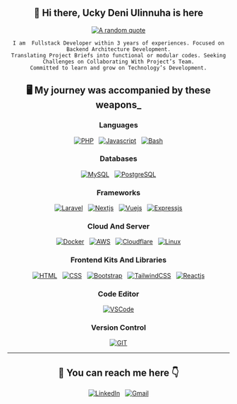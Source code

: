 <section align="center">

## 👋 Hi there, Ucky Deni Ulinnuha is here

[![A random quote](https://quotes-github-readme.vercel.app/api?type=horizontal&quote=%22Je%20Crois%20En%20Moi%22&theme=dracula&author=anonymous)](https://github.com/piyushsuthar/github-readme-quotes)


```
I am  Fullstack Developer within 3 years of experiences. Focused on Backend Architecture Development.
Translating Project Briefs into functional or modular codes. Seeking Challenges on Collaborating With Project’s Team.
Committed to learn and grow on Technology’s Development.
```

## 🖥️ My journey was accompanied by these weapons_

<!-- Languages -->
<h3>Languages</h3>

<p>

 [![PHP](https://skillicons.dev/icons?i=php)](https://php.net/) &nbsp;
 [![Javascript](https://skillicons.dev/icons?i=javascript)](https://nodejs.org/) &nbsp;
 [![Bash](https://skillicons.dev/icons?i=bash)](https://www.gnu.org/software/bash/) 

</p>

<!-- Databases -->
<h3>Databases</h3>

<p>

 [![MySQL](https://skillicons.dev/icons?i=mysql)](https://mysql.com/) &nbsp;
 [![PostgreSQL](https://skillicons.dev/icons?i=postgresql)](https://postgresql.org/)  

</p>

<!-- Frameworks -->
<h3>Frameworks</h3>

<p>

 [![Laravel](https://skillicons.dev/icons?i=laravel)](https://laravel.com/) &nbsp;
 [![Nextjs](https://skillicons.dev/icons?i=nextjs)](https://nextjs.org/) &nbsp;
 [![Vuejs](https://skillicons.dev/icons?i=vuejs)](https://vuejs.org/) &nbsp;
 [![Expressjs](https://skillicons.dev/icons?i=expressjs)](https://expressjs.com/)  

</p>

<!-- Cloud And Server -->
<h3>Cloud And Server</h3>

<p>

 [![Docker](https://skillicons.dev/icons?i=docker)](https://docker.com/) &nbsp;
 [![AWS](https://skillicons.dev/icons?i=aws)](https://aws.amazon.com/) &nbsp;
 [![Cloudflare](https://skillicons.dev/icons?i=cloudflare)](https://cloudflare.com/) &nbsp;
 [![Linux](https://skillicons.dev/icons?i=linux)](https://linux.org/)  

</p>

<!-- Frontend Kits And Libraries -->
<h3>Frontend Kits And Libraries</h3>

<p>

 [![HTML](https://skillicons.dev/icons?i=html)](https://www.w3schools.com/html/) &nbsp;
 [![CSS](https://skillicons.dev/icons?i=css)](https://www.w3schools.com/css/) &nbsp;
 [![Bootstrap](https://skillicons.dev/icons?i=bootstrap)](https://getbootstrap.com/) &nbsp;
 [![TailwindCSS](https://skillicons.dev/icons?i=tailwindcss)](https://tailwindcss.com/) &nbsp;
 [![Reactjs](https://skillicons.dev/icons?i=react)](https://react.dev/)  

</p>

<!-- Code Editor -->
<h3>Code Editor</h3>

<p>

 [![VSCode](https://skillicons.dev/icons?i=vscode)](https://code.visualstudio.com/) 

</p>

<!-- Version Control -->
<h3>Version Control</h3>

<p>

 [![GIT](https://skillicons.dev/icons?i=git)](https://git-scm.com/) 

</p>

<hr />

## 📧 You can reach me here 👇

[![LinkedIn](https://skillicons.dev/icons?i=linkedin)](https://www.linkedin.com/in/ucky/) &nbsp;
[![Gmail](https://skillicons.dev/icons?i=gmail)](mailto:ucky.d.ulinnuha@gmail.com?subject=Hello%Ucky,%20From%20Github)

</section>
